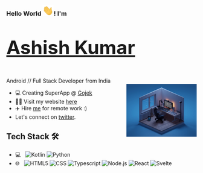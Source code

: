 ### Hello World <img src="Hi.gif" width="29px">! I'm

# [<p style="font-size:50px;">Ashish Kumar<p>](https://ashishkumars.com/)

<div>Android // Full Stack Developer from India</div>

<img align="right" width="37%" src="main_masthead.webp">

- 💻 Creating SuperApp @ [Gojek](https://www.gojek.io/)
- 👨‍💻 Visit my website [here](https://ashishkumars.com/)
- ✈️ Hire [me](mailto:hello@ashishkumars@gmail.com) for remote work :)
- Let's connect on [twitter](https://twitter.com/AshKay29).

## Tech Stack 🛠 &nbsp;

- 💻 &nbsp;
  ![Kotlin](https://img.shields.io/badge/-Kotlin-FFF?style=flat&logo=Kotlin)
  ![Python](https://img.shields.io/badge/-Android-FFF?style=flat&logo=Android)
- 🌐 &nbsp;
  ![HTML5](https://img.shields.io/badge/-HTML5-FFF?style=flat&logo=HTML5)
  ![CSS](https://img.shields.io/badge/-CSS-FFF?style=flat&logo=CSS3&logoColor=1572B6)
  ![Typescript](https://img.shields.io/badge/-Typescript-FFF?style=flat&logo=Typescript)
  ![Node.js](https://img.shields.io/badge/-Node.js-FFF?style=flat&logo=node.js)
  ![React](https://img.shields.io/badge/-React-FFF?style=flat&logo=react)
  ![Svelte](https://img.shields.io/badge/-Svelte-FFF?style=flat&logo=Svelte)
  <br>

<!-- Derived from https://github.com/Utkarshn10/Utkarshn10 -->
